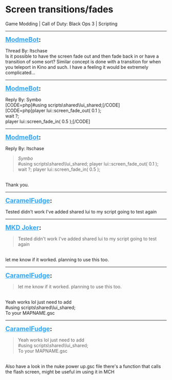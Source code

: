 # Screen transitions/fades
Game Modding | Call of Duty: Black Ops 3 | Scripting

---
<strong style="font-size: 1.4em;"><span style="text-decoration: underline;text-decoration-color: #34a7f9;"><span style="color:#34a7f9;">ModmeBot</span></span>:</strong>

<p>Thread By: ltschase<br />Is it possible to have the screen fade out and then fade back in or have a transition of some sort? Similar concept is done with a transition for when you teleport in Kino and such. I have a feeling it would be extremely complicated...</p>

---
<strong style="font-size: 1.4em;"><span style="text-decoration: underline;text-decoration-color: #34a7f9;"><span style="color:#34a7f9;">ModmeBot</span></span>:</strong>

<p>Reply By: Symbo<br />[CODE=php]#using scripts\shared\lui_shared;[/CODE]<br />[CODE=php]player lui::screen_fade_out( 0.1 );<br />wait ?;<br />player lui::screen_fade_in( 0.5 );[/CODE]</p>

---
<strong style="font-size: 1.4em;"><span style="text-decoration: underline;text-decoration-color: #34a7f9;"><span style="color:#34a7f9;">ModmeBot</span></span>:</strong>

<p>Reply By: ltschase<br /><blockquote><em>Symbo</em><br />#using scripts\shared\lui_shared; player lui::screen_fade_out( 0.1 ); wait ?; player lui::screen_fade_in( 0.5 );</blockquote><br /> Thank you.</p>

---
<strong style="font-size: 1.4em;"><span style="text-decoration: underline;text-decoration-color: #34a7f9;"><span style="color:#34a7f9;">CaramelFudge</span></span>:</strong>

<p>Tested didn&#39;t work I&#39;ve added shared lui to my script going to test again</p>

---
<strong style="font-size: 1.4em;"><span style="text-decoration: underline;text-decoration-color: #34a7f9;"><span style="color:#34a7f9;">MKD Joker</span></span>:</strong>

<p><blockquote>Tested didn&#39;t work I&#39;ve added shared lui to my script going to test again<br /></blockquote><br />let me know if it worked. planning to use this too.</p>

---
<strong style="font-size: 1.4em;"><span style="text-decoration: underline;text-decoration-color: #34a7f9;"><span style="color:#34a7f9;">CaramelFudge</span></span>:</strong>

<p><blockquote>let me know if it worked. planning to use this too.<br /></blockquote><br />Yeah works lol just need to add <br />#using scripts\shared\lui_shared;<br />To your MAPNAME.gsc</p>

---
<strong style="font-size: 1.4em;"><span style="text-decoration: underline;text-decoration-color: #34a7f9;"><span style="color:#34a7f9;">CaramelFudge</span></span>:</strong>

<p><blockquote>Yeah works lol just need to add<br />#using scripts\shared\lui_shared;<br />To your MAPNAME.gsc<br /></blockquote><br />Also have a look in  the nuke power up.gsc file there&#39;s a function that calls the flash screen, might be useful im using it in MCH</p>
